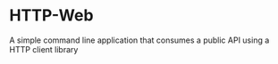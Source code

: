 # HTTP-Web
A simple command line application that consumes a public API using a HTTP client library 
